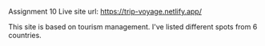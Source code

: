 Assignment 10
Live site url: https://trip-voyage.netlify.app/

This site is based on tourism management. I've listed different spots from 6 countries. 
